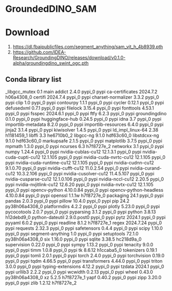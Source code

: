 # GroundedDINO_SAM

# Download
1. https://dl.fbaipublicfiles.com/segment_anything/sam_vit_h_4b8939.pth
2. https://github.com/IDEA-Research/GroundingDINO/releases/download/v0.1.0-alpha/groundingdino_swint_ogc.pth 

## Conda library list
_libgcc_mutex             0.1                        main
addict                    2.4.0                    pypi_0    pypi
ca-certificates           2024.7.2             h06a4308_0
certifi                   2024.7.4                 pypi_0    pypi
charset-normalizer        3.3.2                    pypi_0    pypi
clip                      1.0                      pypi_0    pypi
contourpy                 1.1.1                    pypi_0    pypi
cycler                    0.12.1                   pypi_0    pypi
defusedxml                0.7.1                    pypi_0    pypi
filelock                  3.15.4                   pypi_0    pypi
fonttools                 4.53.1                   pypi_0    pypi
fsspec                    2024.6.1                 pypi_0    pypi
ftfy                      6.2.3                    pypi_0    pypi
groundingdino             0.1.0                    pypi_0    pypi
huggingface-hub           0.24.5                   pypi_0    pypi
idna                      3.7                      pypi_0    pypi
importlib-metadata        8.2.0                    pypi_0    pypi
importlib-resources       6.4.0                    pypi_0    pypi
jinja2                    3.1.4                    pypi_0    pypi
kiwisolver                1.4.5                    pypi_0    pypi
ld_impl_linux-64          2.38                 h1181459_1
libffi                    3.3                  he6710b0_2
libgcc-ng                 9.1.0                hdf63c60_0
libstdcxx-ng              9.1.0                hdf63c60_0
markupsafe                2.1.5                    pypi_0    pypi
matplotlib                3.7.5                    pypi_0    pypi
mpmath                    1.3.0                    pypi_0    pypi
ncurses                   6.3                  h7f8727e_2
networkx                  3.1                      pypi_0    pypi
numpy                     1.24.4                   pypi_0    pypi
nvidia-cublas-cu12        12.1.3.1                 pypi_0    pypi
nvidia-cuda-cupti-cu12    12.1.105                 pypi_0    pypi
nvidia-cuda-nvrtc-cu12    12.1.105                 pypi_0    pypi
nvidia-cuda-runtime-cu12  12.1.105                 pypi_0    pypi
nvidia-cudnn-cu12         9.1.0.70                 pypi_0    pypi
nvidia-cufft-cu12         11.0.2.54                pypi_0    pypi
nvidia-curand-cu12        10.3.2.106               pypi_0    pypi
nvidia-cusolver-cu12      11.4.5.107               pypi_0    pypi
nvidia-cusparse-cu12      12.1.0.106               pypi_0    pypi
nvidia-nccl-cu12          2.20.5                   pypi_0    pypi
nvidia-nvjitlink-cu12     12.6.20                  pypi_0    pypi
nvidia-nvtx-cu12          12.1.105                 pypi_0    pypi
opencv-python             4.10.0.84                pypi_0    pypi
opencv-python-headless    4.10.0.84                pypi_0    pypi
openssl                   1.1.1w               h7f8727e_0
packaging                 24.1                     pypi_0    pypi
pandas                    2.0.3                    pypi_0    pypi
pillow                    10.4.0                   pypi_0    pypi
pip                       24.2             py38h06a4308_0
platformdirs              4.2.2                    pypi_0    pypi
plotly                    5.23.0                   pypi_0    pypi
pycocotools               2.0.7                    pypi_0    pypi
pyparsing                 3.1.2                    pypi_0    pypi
python                    3.8.13               h12debd9_0
python-dateutil           2.9.0.post0              pypi_0    pypi
pytz                      2024.1                   pypi_0    pypi
pyyaml                    6.0.2                    pypi_0    pypi
readline                  8.1.2                h7f8727e_1
regex                     2024.7.24                pypi_0    pypi
requests                  2.32.3                   pypi_0    pypi
safetensors               0.4.4                    pypi_0    pypi
scipy                     1.10.0                   pypi_0    pypi
segment-anything          1.0                      pypi_0    pypi
setuptools                72.1.0           py38h06a4308_0
six                       1.16.0                   pypi_0    pypi
sqlite                    3.38.5               hc218d9a_0
supervision               0.22.0                   pypi_0    pypi
sympy                     1.13.2                   pypi_0    pypi
tenacity                  9.0.0                    pypi_0    pypi
timm                      1.0.8                    pypi_0    pypi
tk                        8.6.12               h1ccaba5_0
tokenizers                0.19.1                   pypi_0    pypi
tomli                     2.0.1                    pypi_0    pypi
torch                     2.4.0                    pypi_0    pypi
torchvision               0.19.0                   pypi_0    pypi
tqdm                      4.66.5                   pypi_0    pypi
transformers              4.44.0                   pypi_0    pypi
triton                    3.0.0                    pypi_0    pypi
typing-extensions         4.12.2                   pypi_0    pypi
tzdata                    2024.1                   pypi_0    pypi
urllib3                   2.2.2                    pypi_0    pypi
wcwidth                   0.2.13                   pypi_0    pypi
wheel                     0.43.0           py38h06a4308_0
xz                        5.2.5                h7f8727e_1
yapf                      0.40.2                   pypi_0    pypi
zipp                      3.20.0                   pypi_0    pypi
zlib                      1.2.12               h7f8727e_2
